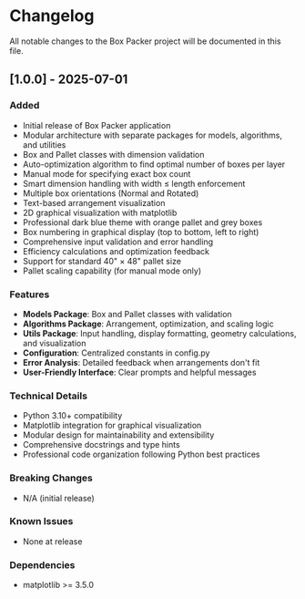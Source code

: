 # Changelog

All notable changes to the Box Packer project will be documented in this file.

## [1.0.0] - 2025-07-01

### Added
- Initial release of Box Packer application
- Modular architecture with separate packages for models, algorithms, and utilities
- Box and Pallet classes with dimension validation
- Auto-optimization algorithm to find optimal number of boxes per layer
- Manual mode for specifying exact box count
- Smart dimension handling with width ≤ length enforcement
- Multiple box orientations (Normal and Rotated)
- Text-based arrangement visualization
- 2D graphical visualization with matplotlib
- Professional dark blue theme with orange pallet and grey boxes
- Box numbering in graphical display (top to bottom, left to right)
- Comprehensive input validation and error handling
- Efficiency calculations and optimization feedback
- Support for standard 40" × 48" pallet size
- Pallet scaling capability (for manual mode only)

### Features
- **Models Package**: Box and Pallet classes with validation
- **Algorithms Package**: Arrangement, optimization, and scaling logic
- **Utils Package**: Input handling, display formatting, geometry calculations, and visualization
- **Configuration**: Centralized constants in config.py
- **Error Analysis**: Detailed feedback when arrangements don't fit
- **User-Friendly Interface**: Clear prompts and helpful messages

### Technical Details
- Python 3.10+ compatibility
- Matplotlib integration for graphical visualization
- Modular design for maintainability and extensibility
- Comprehensive docstrings and type hints
- Professional code organization following Python best practices

### Breaking Changes
- N/A (initial release)

### Known Issues
- None at release

### Dependencies
- matplotlib >= 3.5.0
